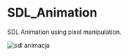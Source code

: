 # SDL_Animation
SDL Animation using pixel manipulation.


![sdl animacja](https://cloud.githubusercontent.com/assets/24405506/26370892/79d01ce0-3ff9-11e7-8eae-991710720d16.jpg)
